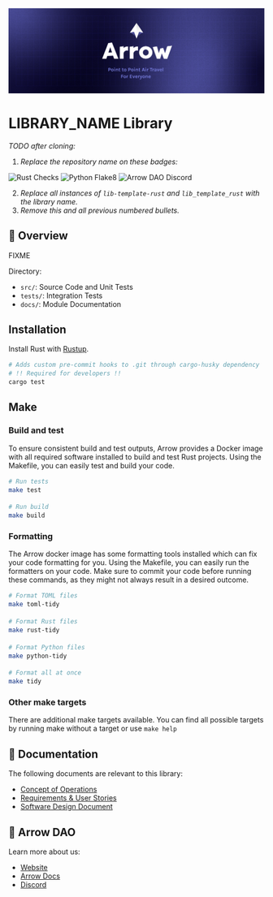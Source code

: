 ![Arrow Banner](https://github.com/Arrow-air/.github/raw/main/profile/assets/arrow_v2_twitter-banner_neu.png)

# LIBRARY_NAME Library

*TODO after cloning:*
1. *Replace the repository name on these badges:*

![Rust
Checks](https://github.com/arrow-air/lib-template-rust/actions/workflows/rust_ci.yml/badge.svg?branch=main)
![Python Flake8](https://github.com/arrow-air/lib-template-rust/actions/workflows/python_ci.yml/badge.svg?branch=main)
![Arrow DAO
Discord](https://img.shields.io/discord/853833144037277726?style=plastic)

2. *Replace all instances of `lib-template-rust` and `lib_template_rust` with the library name.*
3. *Remove this and all previous numbered bullets.*


## :telescope: Overview

FIXME

Directory:
- `src/`: Source Code and Unit Tests
- `tests/`: Integration Tests
- `docs/`: Module Documentation

## Installation

Install Rust with [Rustup](https://www.rust-lang.org/tools/install).

```bash
# Adds custom pre-commit hooks to .git through cargo-husky dependency
# !! Required for developers !!
cargo test
```

## Make

### Build and test

To ensure consistent build and test outputs, Arrow provides a Docker image with all required software installed to build and test Rust projects.
Using the Makefile, you can easily test and build your code.

```bash
# Run tests
make test

# Run build
make build
```

### Formatting

The Arrow docker image has some formatting tools installed which can fix your code formatting for you.
Using the Makefile, you can easily run the formatters on your code.
Make sure to commit your code before running these commands, as they might not always result in a desired outcome.

```bash
# Format TOML files
make toml-tidy

# Format Rust files
make rust-tidy

# Format Python files
make python-tidy

# Format all at once
make tidy
```

### Other make targets

There are additional make targets available. You can find all possible targets by running make without a target or use `make help`

## :scroll: Documentation
The following documents are relevant to this library:
- [Concept of Operations](FIXME)
- [Requirements & User Stories](FIXME)
- [Software Design Document](./docs/sdd.md)

## :busts_in_silhouette: Arrow DAO
Learn more about us:
- [Website](https://www.arrowair.com/)
- [Arrow Docs](https://www.arrowair.com/docs/intro)
- [Discord](https://discord.com/invite/arrow)


